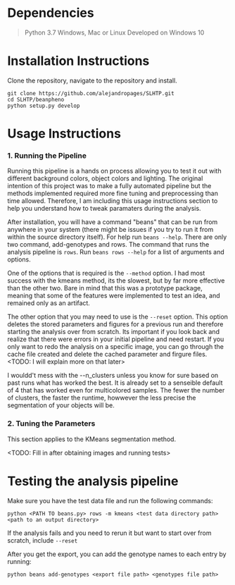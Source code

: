 # Dependencies
> Python 3.7
Windows, Mac or Linux
Developed on Windows 10

# Installation Instructions
Clone the repository, navigate to the repository and install.

```
git clone https://github.com/alejandropages/SLHTP.git
cd SLHTP/beanpheno
python setup.py develop
```

# Usage Instructions

### 1. Running the Pipeline

Running this pipeline is a hands on process allowing you to test it out with different background colors, object colors and lighting.  The original intention of this project was to make a fully automated pipeline but the methods implemented required more fine tuning and preprocessing than time allowed. Therefore, I am including this usage instructions section to help you understand how to tweak paramaters during the analysis.

After installation, you will have a command "beans" that can be run from anywhere in your system (there might be issues if you try to run it from within the source directory itself). For help run `beans --help`. There are only two command, add-genotypes and rows. The command that runs the analysis pipeline is `rows`. Run `beans rows --help` for a list of arguments and options.

One of the options that is required is the `--method` option. I had most success with the kmeans method, its the slowest, but by far more effective than the other two. Bare in mind that this was a prototype package, meaning that some of the features were implemented to test an idea, and remained only as an artifact.

The other option that you may need to use is the `--reset` option. This option deletes the stored parameters and figures for a previous run and therefore starting the analysis over from scratch. Its important if you look back and realize that there were errors in your initial pipeline and need restart. If you only want to redo the analysis on a specific image, you can go through the cache file created and delete the cached parameter and firgure files. <TODO: I will explain more on that later>

I wouldd't mess with the --n_clusters unless you know for sure based on past runs what has worked the best. It is already set to a senseible default of 4 that has worked even for multicolored samples. The fewer the number of clusters, the faster the runtime, howwever the less precise the segmentation of your objects will be.

### 2. Tuning the Parameters

This section applies to the KMeans segmentation method. 

<TODO: Fill in after obtaining images and running tests>
 


# Testing the analysis pipeline
Make sure you have the test data file and run the following commands:
```
python <PATH TO beans.py> rows -m kmeans <test data directory path> <path to an output directory>
```

If the analysis fails and you need to rerun it but want to start over from scratch, include `--reset`

After you get the export, you can add the genotype names to each entry by running:
```
python beans add-genotypes <export file path> <genotypes file path>
```
